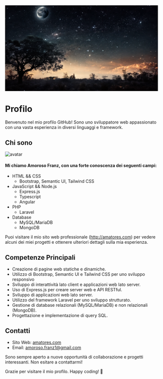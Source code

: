 ![Benvenuto](./img1.png)

# Profilo

Benvenuto nel mio profilo GitHub! Sono uno sviluppatore web appassionato con una vasta esperienza in diversi linguaggi e framework. 

## Chi sono 

<!--  https://api.dicebear.com/7.x/avataaars/svg?seed=mo&radius=50&backgroundColor=b6e3f4&clothesColor=262e33&clothing=blazerAndSweater&clothingGraphic[]&eyebrows=default&eyes=winkWacky&facialHairColor[]&facialHairProbability=5&hairColor=2c1b18&hatColor=262e33,3c4f5c,5199e4,65c9ff,929598,a7ffc4,b1e2ff,e6e6e6,ff488e,ff5c5c,ffafb9,ffdeb5,ffffb1,ffffff,25557c&mouth=smile&skinColor=d08b5b&style=default,circle -->

<img
  src="https://api.dicebear.com/7.x/avataaars/svg?seed=Pepper&scale=110&radius=50&backgroundColor=b6e3f4&backgroundType=gradientLinear&accessoriesProbability=0&clothingGraphic[]&eyebrows=upDown&eyes=winkWacky&facialHair[]&facialHairColor[]&facialHairProbability=0&hairColor=2c1b18&hatColor[]&mouth=smile&skinColor=edb98a&style=default,circle&top=shortFlat,dreads01"
  alt="avatar" width="100px"/><h4>Mi chiamo Amoroso Franz, con una forte conoscenza dei seguenti campi: </h4>

- HTML && CSS
    - Bootstrap, Semantic UI, Tailwind CSS
- JavaScript && Node.js
  - Express.js
  - Typescript
  - Angular
- PHP
  - Laravel
- Database
  - MySQL/MariaDB
  - MongoDB

Puoi visitare il mio sito web professionale (http://amatores.com) per vedere alcuni dei miei progetti e ottenere ulteriori dettagli sulla mia esperienza.

## Competenze Principali

  - Creazione di pagine web statiche e dinamiche.
  - Utilizzo di Bootstrap, Semantic UI e Tailwind CSS per uno sviluppo responsivo
  - Sviluppo di interattività lato client e applicazioni web lato server.
  - Uso di Express.js per creare server web e API RESTful.     
  - Sviluppo di applicazioni web lato server.
  - Utilizzo del framework Laravel per uno sviluppo strutturato.     
  - Gestione di database relazionali (MySQL/MariaDB) e non relazionali (MongoDB).
  - Progettazione e implementazione di query SQL.

## Contatti

- Sito Web: [amatores.com](http://amatores.com)
- Email: amoroso.franz1@gmail.com

Sono sempre aperto a nuove opportunità di collaborazione e progetti interessanti. Non esitare a contattarmi!

Grazie per visitare il mio profilo. Happy coding! 🚀